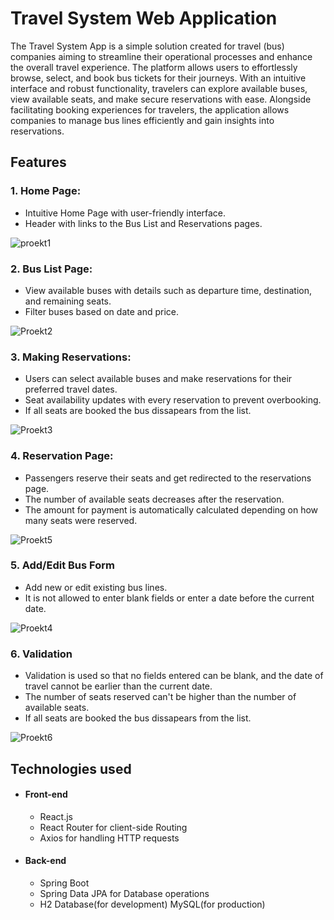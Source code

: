 # Travel System Web Application
The Travel System App is a simple solution created for travel (bus) companies 
aiming to streamline their operational processes and enhance the overall travel experience.
The platform allows users to effortlessly browse, select, and book bus tickets for their journeys. 
With an intuitive interface and robust functionality, travelers can explore available buses, view available seats, 
and make secure reservations with ease. Alongside facilitating  booking experiences for travelers, 
the application allows companies to manage bus lines efficiently and gain insights into reservations.
## Features
### 1.	Home Page:
-	Intuitive Home Page with user-friendly interface.
-	Header with links to the Bus List and Reservations pages.
  
![proekt1](https://github.com/vasilbungurdjievfinki/TravelSystemApp/assets/140083351/07306a2f-2404-46f6-8e85-08f4796720f4)
### 2.	Bus List Page:
-	View available buses with details such as departure time, destination, and remaining seats.
-	Filter buses based on date and price.

![Proekt2](https://github.com/vasilbungurdjievfinki/TravelSystemApp/assets/140083351/bbd6f588-7a85-4148-98e3-932e619c57fa)
### 3.	Making Reservations:
- Users can select available buses and make reservations for their preferred travel dates.
- Seat availability updates with every reservation to prevent overbooking.
- If all seats are booked the bus dissapears from the list.

![Proekt3](https://github.com/vasilbungurdjievfinki/TravelSystemApp/assets/140083351/821578ac-9fd4-4f21-bd0c-d78afe5c6478)
 
### 4.	Reservation Page:
- Passengers reserve their seats and get redirected to the reservations page.
-	The number of available seats decreases after the reservation.
- The amount for payment is automatically calculated depending on how many seats were reserved.

![Proekt5](https://github.com/vasilbungurdjievfinki/TravelSystemApp/assets/140083351/343a4d0e-b96b-4e30-a8fa-45dc4f2b8404)


### 5.	Add/Edit Bus Form
- Add new or edit existing bus lines.
- It is not allowed to enter blank fields or enter a date before the current date.

![Proekt4](https://github.com/vasilbungurdjievfinki/TravelSystemApp/assets/140083351/fde69fe8-1804-4d34-bd12-fc7f98f4933d)

### 6.	Validation
-	Validation is used so that no fields entered can be blank, and the date of travel cannot be earlier than the current date.
- The number of seats reserved can't be higher than the number of available seats.
- If all seats are booked the bus dissapears from the list.

![Proekt6](https://github.com/vasilbungurdjievfinki/TravelSystemApp/assets/140083351/858e1460-54ca-49dd-971d-9f45968912a4)

## Technologies used


- #### Front-end
  - React.js
  - React Router for client-side Routing
  - Axios for handling HTTP requests
- #### Back-end
  - Spring Boot
  - Spring Data JPA for Database operations
  - H2 Database(for development) MySQL(for production)

